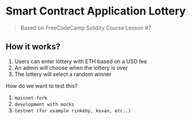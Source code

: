 # Smart Contract Application Lottery

> Based on FreeCodeCamp Solidity Course Lesson #7

## How it works?

1. Users can enter lottery with ETH based on a USD fee
2. An admin will choose when the lottery is over
3. The lottery will select a random winner

How do we want to test this?

1. `mainnet-fork`
2. `development with mocks`
3. `testnet (for example rinkeby, kovan, etc..)`
